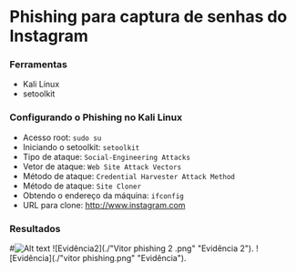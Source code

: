 # Phishing para captura de senhas do Instagram

### Ferramentas

- Kali Linux
- setoolkit

### Configurando o Phishing no Kali Linux

- Acesso root: ``` sudo su ```
- Iniciando o setoolkit: ``` setoolkit ```
- Tipo de ataque: ``` Social-Engineering Attacks ```
- Vetor de ataque: ``` Web Site Attack Vectors ```
- Método de ataque: ```Credential Harvester Attack Method ```
- Método de ataque: ``` Site Cloner ```
- Obtendo o endereço da máquina: ``` ifconfig ```
- URL para clone: http://www.instagram.com

### Resultados

#![Alt text](./passwd.png "Optional title")
![Evidência2](./"Vitor phishing 2 .png" "Evidência 2").
![Evidência](./"vitor phishing.png" "Evidência").
